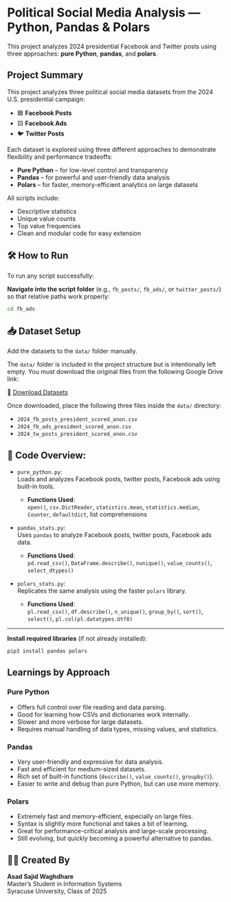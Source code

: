 # Political Social Media Analysis — Python, Pandas & Polars

This project analyzes 2024 presidential Facebook and Twitter posts using three approaches: **pure Python**, **pandas**, and **polars**.

## Project Summary

This project analyzes three political social media datasets from the 2024 U.S. presidential campaign:

- 🟦 **Facebook Posts**
- 🟨 **Facebook Ads**
- 🐦 **Twitter Posts**

Each dataset is explored using three different approaches to demonstrate flexibility and performance tradeoffs:

- **Pure Python** – for low-level control and transparency  
- **Pandas** – for powerful and user-friendly data analysis  
- **Polars** – for faster, memory-efficient analytics on large datasets

All scripts include:
- Descriptive statistics  
- Unique value counts  
- Top value frequencies  
- Clean and modular code for easy extension

## 🛠️ How to Run

To run any script successfully:

**Navigate into the script folder** (e.g., `fb_posts/`, `fb_ads/`, or `twitter_posts/`) so that relative paths work properly:

   ```bash
   cd fb_ads
   ```

## 📥 Dataset Setup

Add the datasets to the `data/` folder manually.

The `data/` folder is included in the project structure but is intentionally left empty. You must download the original files from the following Google Drive link:

🔗 [Download Datasets](https://drive.google.com/file/d/1Jq0fPb-tq76Ee_RtM58fT0_M3o-JDBwe/view?usp=sharing)

Once downloaded, place the following three files inside the `data/` directory:

- `2024_fb_posts_president_scored_anon.csv`  
- `2024_fb_ads_president_scored_anon.csv`  
- `2024_tw_posts_president_scored_anon.csv`  

## 📜 Code Overview:

- `pure_python.py`:  
  Loads and analyzes Facebook posts, twitter posts, Facebook ads using built-in tools.
  - **Functions Used**:  
    `open()`, `csv.DictReader`, `statistics.mean`, `statistics.median`, `Counter`, `defaultdict`, list comprehensions

- `pandas_stats.py`:  
  Uses `pandas` to analyze Facebook posts, twitter posts, Facebook ads data. 
  - **Functions Used**:  
    `pd.read_csv()`, `DataFrame.describe()`, `nunique()`, `value_counts()`, `select_dtypes()`

- `polars_stats.py`:  
  Replicates the same analysis using the faster `polars` library.
  - **Functions Used**:  
    `pl.read_csv()`, `df.describe()`, `n_unique()`, `group_by()`, `sort()`, `select()`, `pl.col(pl.datatypes.Utf8)`

---

**Install required libraries** (if not already installed):
   ```bash
   pip3 install pandas polars
   ```

## Learnings by Approach

### Pure Python
- Offers full control over file reading and data parsing.
- Good for learning how CSVs and dictionaries work internally.
- Slower and more verbose for large datasets.
- Requires manual handling of data types, missing values, and statistics.

### Pandas
- Very user-friendly and expressive for data analysis.
- Fast and efficient for medium-sized datasets.
- Rich set of built-in functions (`describe()`, `value_counts()`, `groupby()`).
- Easier to write and debug than pure Python, but can use more memory.

### Polars
- Extremely fast and memory-efficient, especially on large files.
- Syntax is slightly more functional and takes a bit of learning.
- Great for performance-critical analysis and large-scale processing.
- Still evolving, but quickly becoming a powerful alternative to pandas.

## 👨‍💻 Created By

**Asad Sajid Waghdhare**  
Master’s Student in Information Systems  
Syracuse University, Class of 2025
